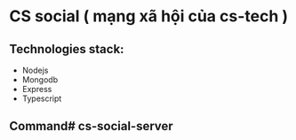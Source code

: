 # CS social ( mạng xã hội của cs-tech )

## Technologies stack:
- Nodejs
- Mongodb
- Express
- Typescript
  
## Command# cs-social-server

